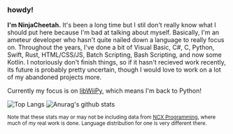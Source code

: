 ### howdy!
**I'm NinjaCheetah.** It's been a long time but I stil don't really know what I should put here because I'm bad at talking about myself. Basically, I'm an ameteur developer who hasn't quite nailed down a language to really focus on. Throughout the years, I've done a bit of Visual Basic, C#, C, Python, Swift, Rust, HTML/CSS/JS, Batch Scripting, Bash Scripting, and now some Kotlin. I notoriously don't finish things, so if it hasn't recieved work recently, its future is probably pretty uncertain, though I would love to work on a lot of my abandoned projects more.

Currently my focus is on [libWiiPy](https://github.com/NinjaCheetah/libWiiPy), which means I'm back to Python!
 
![Top Langs](https://github-readme-stats.vercel.app/api/top-langs/?username=NinjaCheetah&count_private=false&locale=en&theme=tokyonight&layout=donut)
![Anurag's github stats](https://github-readme-stats.vercel.app/api?username=NinjaCheetah&show_icons=true&locale=en&theme=tokyonight)

<sup>Note that these stats may or may not be including data from [NCX Programming](https://github.com/NCX-Programming), where much of my real work is done. Language distribution for one is very different there.</sup>
